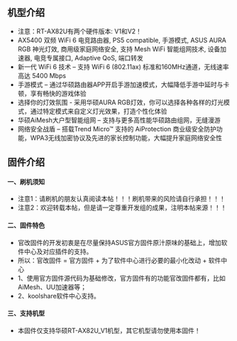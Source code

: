 ## 机型介绍
* 注意：RT-AX82U有两个硬件版本: V1和V2！
* AX5400 双频 WiFi 6 电竞路由器, PS5 compatible, 手游模式, ASUS AURA RGB 神光灯效, 商用级家庭网络安全, 支持 Mesh WiFi 智能组网技术, 设备加速器, 电竞专属接口, Adaptive QoS, 端口转发
* 新一代 WiFi 6 技术 – 支持 WiFi 6 (802.11ax) 标准和160MHz通道，无线速率高达 5400 Mbps
* 手游模式 – 通过华硕路由器APP开启手游加速模式，大幅降低手游中延时与卡顿，享有畅快的游戏体验
* 选择你的灯效氛围 - 采用华硕AURA RGB灯效，你可以选择各种各样的灯光模式，通过特定模式来自定义灯光效果，打造个性化体验
* 华硕AiMesh大户型智能组网 – 支持与更多高性能华硕路由组网，无缝漫游
* 网络安全战盾 – 搭载Trend Micro™ 支持的 AiProtection 商业级安全防护功能，WPA3无线加密协议及先进的家长控制功能，大幅提升家庭网络安全性

## 固件介绍
#### 一、刷机须知
* 注意1：请刷机的朋友认真阅读本帖！！！刷机带来的风险请自行承担！！！
* 注意2：欢迎转载本帖，但是请一定尊重开发组的成果，注明本帖来源！！！

#### 二、固件特色
* 官改固件的开发初衷是在尽量保持ASUS官方固件原汁原味的基础上，增加软件中心及对应插件的支持。
* 所以：官改固件 = 官方固件 + 为了软件中心进行必要的最小化改动 + 软件中心
* 1、使用官方固件源代码为基础修改，官方固件有的功能官改固件都有，比如AiMesh、UU加速器等；
* 2、koolshare软件中心支持。

#### 三、支持机型
* 本固件仅支持华硕RT-AX82U_V1机型，其它机型请勿使用本固件！